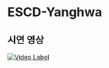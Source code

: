 # ESCD-Yanghwa
## 시연 영상
[![Video Label](http://img.youtube.com/vi/eHt4XZirHC8/0.jpg)](https://youtu.be/eHt4XZirHC8?t=0s)
